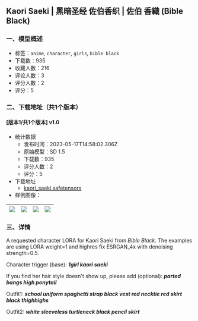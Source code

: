 ## Kaori Saeki | 黑暗圣经 佐伯香织 | 佐伯 香織 (Bible Black)
### 一、模型概述

- 标签：`anime`, `character`, `girls`, `bible black`
- 下载数：935
- 收藏人数：216
- 评论人数：3
- 评分人数：2
- 评分：5

### 二、下载地址（共1个版本）

#### [版本1/共1个版本] v1.0

- 统计数据
  - 发布时间：2023-05-17T14:58:02.306Z
  - 原始模型：SD 1.5
  - 下载数：935
  - 评分人数：2
  - 评分：5
- 下载地址
  - [kaori_saeki.safetensors](https://civitai.com/api/download/models/73303)
- 样例图像：

| <img src="https://image.civitai.com/xG1nkqKTMzGDvpLrqFT7WA/07c84745-cffb-4be1-b883-cafc6a1d81e9/width=450/818391.jpeg" /> | <img src="https://image.civitai.com/xG1nkqKTMzGDvpLrqFT7WA/5049aa7d-5ceb-4bb8-ab81-36669fb52ff6/width=450/818414.jpeg" /> | <img src="https://image.civitai.com/xG1nkqKTMzGDvpLrqFT7WA/742c2214-8833-4e0e-ad8f-532d29f1bad4/width=450/818408.jpeg" /> | <img src="https://image.civitai.com/xG1nkqKTMzGDvpLrqFT7WA/b9dc88a7-f53b-444c-9a4e-5378f556221c/width=450/818407.jpeg" /> |
| ---- | ---- | ---- | ---- |


### 三、详情
<p>A requested character LORA for Kaori Saeki from <em>Bible Black</em>. The examples are using LORA weight=1 and highres fix ESRGAN_4x with denoising strength=0.5.</p><p>Character trigger (base): <strong><em>1girl kaori saeki</em></strong></p><p>If you find her hair style doesn't show up, please add (optional): <strong><em>parted bangs high ponytail</em></strong></p><p>Outfit1: <strong><em>school uniform spaghetti strap black vest red necktie red skirt black thighhighs</em></strong></p><p>Outfit2: <strong><em>white sleeveless turtleneck black pencil skirt</em></strong></p><p></p>